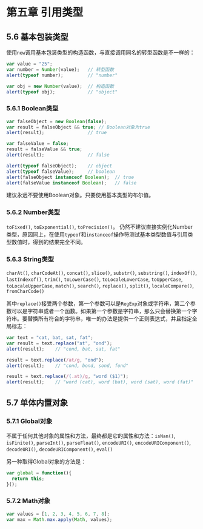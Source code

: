 # 第五章 引用类型
## 5.6 基本包装类型
使用`new`调用基本包装类型的构造函数，与直接调用同名的转型函数是不一样的：
```javascript
var value = "25";
var number = Number(value);   // 转型函数
alert(typeof number);         // "number"

var obj = new Number(value);  // 构造函数
alert(typeof obj);            // "object"
```
### 5.6.1 Boolean类型
```javascript
var falseObject = new Boolean(false);
var result = falseObject && true; // Boolean对象为true
alert(result);                // true

var falseValue = false;
result = falseValue && true;
alert(result);                // false

alert(typeof falseObject);    // object
alert(typeof falseValue);     // boolean
alert(falseObject instanceof Boolean);  // true
alert(falseValue instanceof Boolean);   // false
```
建议永远不要使用Boolean对象。只要使用基本类型的布尔值。
### 5.6.2 Number类型
`toFixed()`, `toExponential()`, `toPrecision()`。
仍然不建议直接实例化Number类型，原因同上，在使用`typeof`和`instanceof`操作符测试基本类型数值与引用类型数值时，得到的结果完全不同。
### 5.6.3 String类型
`charAt()`, `charCodeAt()`, `concat()`, `slice()`, `substr()`, `substring()`, `indexOf()`, `lastIndexof()`, `trim()`, `toLowerCase()`, `toLocaleLowerCase`, `toUpperCase`, `toLocaleUpperCase`, `match()`, `search()`, `replace()`, `split()`, `localeCompare()`, `fromCharCode()`

其中`replace()`接受两个参数，第一个参数可以是`RegExp`对象或字符串，第二个参数可以是字符串或者一个函数。如果第一个参数是字符串，那么只会替换第一个字符串。要替换所有符合的字符串，唯一的办法是提供一个正则表达式，并且指定全局标志：
```javascript
var text = "cat, bat, sat, fat";
var result = text.replace("at", "ond");
alert(result);    // "cond, bat, sat, fat"

result = text.replace(/at/g, "ond");
alert(result);    // "cond, bond, sond, fond"

result = text.replace(/(.at)/g, "word ($1)");
alert(result);    // "word (cat), word (bat), word (sat), word (fat)"
```
## 5.7 单体内置对象
### 5.7.1 Global对象
不属于任何其他对象的属性和方法，最终都是它的属性和方法：`isNan()`, `isFinite()`, `parseInt()`, `parseFloat()`, `encodeURI()`, `encodeURIComponent()`, `decodeURI()`, `decodeURIComponent()`, `eval()`

另一种取得Global对象的方法是：
```javascript
var global = function(){
  return this;
}();
```
### 5.7.2 Math对象
```javascript
var values = [1, 2, 3, 4, 5, 6, 7, 8];
var max = Math.max.apply(Math, values);
```
